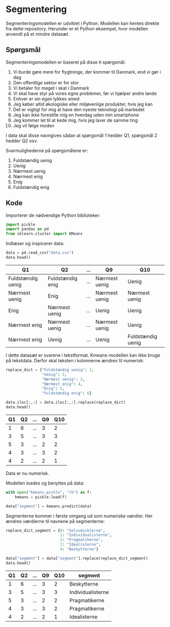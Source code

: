 # Segmentering

Segmenteringsmodellen er udviklet i Python. Modellen kan hentes direkte fra dette repository. Herunder er et Python eksempel, hvor modellen anvendt på et mindre datasæt.

## Spørgsmål
Segmenteringsmodellen er baseret på disse ti spørgsmål:

1. Vi burde gøre mere for flygtninge, der kommer til Danmark, end vi gør i dag
2. Den offentlige sektor er for stor
3. Vi betaler for meget i skat i Danmark
4. Vi skal have styr på vores egne problemer, før vi hjælper andre lande
5. Enhver er sin egen lykkes smed
6. Jeg køber altid økologiske eller miljøvenlige produkter, hvis jeg kan
7. Det er vigtigt for mig at have den nyeste teknologi på markedet
8. Jeg kan ikke forestille mig en hverdag uden min smartphone
9. Jeg kommer let til at kede mig, hvis jeg laver de samme ting
10. Jeg vil følge moden

I data skal disse navngives sådan at spørgsmål 1 hedder Q1, spørgsmål 2 hedder Q2 osv.

Svarmulighederne på spørgsmålene er:
1. Fuldstændig uenig
2. Uenig
3. Nærmest uenig
4. Nærmest enig
5. Enig
6. Fuldstændig enig


## Kode
Importerer de nødvendige Python biblioteker:
```python
import pickle
import pandas as pd
from sklearn.cluster import KMeans
```

Indlæser og inspicerer data:
```python
data = pd.read_csv("data.csv")
data.head()
```
|                Q1 |               Q2|...|            Q9|               Q10|
|-------------------|-----------------|---|--------------|------------------|
| Fuldstændig uenig | Fuldstændig enig|...|Nærmest uenig |             Uenig|
|     Nærmest uenig |             Enig|...|Nærmest uenig |     Nærmest uenig|
|              Enig |    Nærmest uenig|...|        Uenig |             Uenig|
|      Nærmest enig |    Nærmest uenig|...|Nærmest uenig |             Uenig|
|      Nærmest enig |            Uenig|...|        Uenig | Fuldstændig uenig|

I dette datasæt er svarene i tekstformat. Kmeans-modellen kan ikke bruge på tekstdata. Derfor skal teksten i kolonnerne ændres til numerisk:

```python
replace_dict = {"Fuldstændig uenig": 1,
                "Uenig": 2,
                "Nærmest uenig": 3,
                "Nærmest enig": 4,
                "Enig": 5,
                "Fuldstændig enig": 6}

data.iloc[:,:] = data.iloc[:,:].replace(replace_dict)
data.head()
```
| Q1| Q2|...| Q9|Q10|
|---|---|---|---|---|
| 1 | 6 |...| 3 | 2 |
| 3 | 5 |...| 3 | 3 |
| 5 | 3 |...| 2 | 2 |
| 4 | 3 |...| 3 | 2 |
| 4 | 2 |...| 2 | 1 |

Data er nu numerisk.

Modellen loades og benyttes på data:
```python
with open("kmeans.pickle", "rb") as f:
    kmeans = pickle.load(f)

data["segment"] = kmeans.predict(data)
```

Segmenterne kommer i første omgang ud som numeriske værdier. Her ændres værdierne til navnene på segmenterne:
```python
replace_dict_segment = {0: "Selvudviklerne",
                        1: "Individualisterne",
                        2: "Pragmatikerne",
                        3: "Idealisterne",
                        4: "Beskytterne"}

data["segment"] = data["segment"].replace(replace_dict_segment)
data.head()
```

| Q1| Q2|...| Q9|Q10|segment|
|---|---|---|---|---|-------|
| 1 | 6 |...| 3 | 2 |Beskytterne|
| 3 | 5 |...| 3 | 3 |Individualisterne|
| 5 | 3 |...| 2 | 2 |Pragmatikerne|
| 4 | 3 |...| 3 | 2 |Pragmatikerne|
| 4 | 2 |...| 2 | 1 |Idealisterne|
